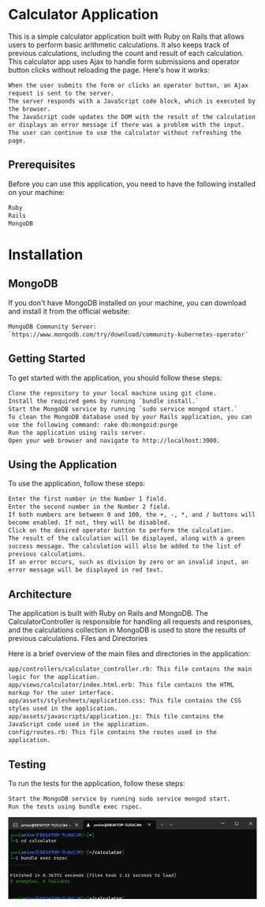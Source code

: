 # Calculator Application

This is a simple calculator application built with Ruby on Rails that allows users to perform basic arithmetic calculations. It also keeps track of previous calculations, including the count and result of each calculation.
This calculator app uses Ajax to handle form submissions and operator button clicks without reloading the page. Here's how it works:

    When the user submits the form or clicks an operator button, an Ajax request is sent to the server.
    The server responds with a JavaScript code block, which is executed by the browser.
    The JavaScript code updates the DOM with the result of the calculation or displays an error message if there was a problem with the input.
    The user can continue to use the calculator without refreshing the page.

## Prerequisites

Before you can use this application, you need to have the following installed on your machine:

    Ruby
    Rails
    MongoDB

# Installation

## MongoDB

If you don't have MongoDB installed on your machine, you can download and install it from the official website:

    MongoDB Community Server: `https://www.mongodb.com/try/download/community-kubernetes-operator`

## Getting Started

To get started with the application, you should follow these steps:

    Clone the repository to your local machine using git clone.
    Install the required gems by running `bundle install.`
    Start the MongoDB service by running `sudo service mongod start.`
    To clean the MongoDB database used by your Rails application, you can use the following command: rake db:mongoid:purge
    Run the application using rails server.
    Open your web browser and navigate to http://localhost:3000.

## Using the Application

To use the application, follow these steps:

    Enter the first number in the Number 1 field.
    Enter the second number in the Number 2 field.
    If both numbers are between 0 and 100, the +, -, *, and / buttons will become enabled. If not, they will be disabled.
    Click on the desired operator button to perform the calculation.
    The result of the calculation will be displayed, along with a green success message. The calculation will also be added to the list of previous calculations.
    If an error occurs, such as division by zero or an invalid input, an error message will be displayed in red text.

## Architecture

The application is built with Ruby on Rails and MongoDB. The CalculatorController is responsible for handling all requests and responses, and the calculations collection in MongoDB is used to store the results of previous calculations.
Files and Directories

Here is a brief overview of the main files and directories in the application:

    app/controllers/calculator_controller.rb: This file contains the main logic for the application.
    app/views/calculator/index.html.erb: This file contains the HTML markup for the user interface.
    app/assets/stylesheets/application.css: This file contains the CSS styles used in the application.
    app/assets/javascripts/application.js: This file contains the JavaScript code used in the application.
    config/routes.rb: This file contains the routes used in the application.

## Testing

To run the tests for the application, follow these steps:

    Start the MongoDB service by running sudo service mongod start.
    Run the tests using bundle exec rspec.
    

![rspec tests](./app/assets/images/test.png)

